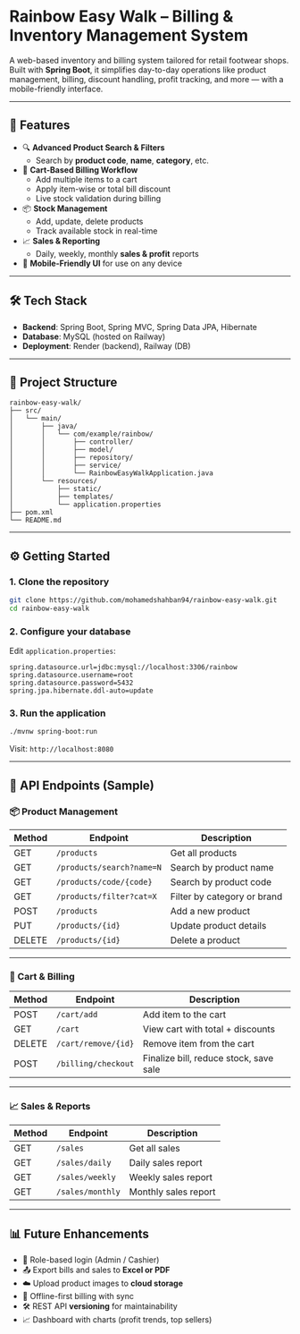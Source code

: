 # Rainbow Easy Walk – Billing & Inventory Management System

A web-based inventory and billing system tailored for retail footwear shops. Built with **Spring Boot**, it simplifies day-to-day operations like product management, billing, discount handling, profit tracking, and more — with a mobile-friendly interface.

---

## 🧾 Features

- 🔍 **Advanced Product Search & Filters**
  - Search by **product code**, **name**, **category**, etc.
- 🛒 **Cart-Based Billing Workflow**
  - Add multiple items to a cart
  - Apply item-wise or total bill discount
  - Live stock validation during billing
- 📦 **Stock Management**
  - Add, update, delete products
  - Track available stock in real-time
- 📈 **Sales & Reporting**
  - Daily, weekly, monthly **sales & profit** reports
- 📱 **Mobile-Friendly UI** for use on any device

---

## 🛠️ Tech Stack

- **Backend**: Spring Boot, Spring MVC, Spring Data JPA, Hibernate
- **Database**: MySQL (hosted on Railway)
- **Deployment**: Render (backend), Railway (DB)

---

## 📁 Project Structure

```
rainbow-easy-walk/
├── src/
│   └── main/
│       ├── java/
│       │   └── com/example/rainbow/
│       │       ├── controller/
│       │       ├── model/
│       │       ├── repository/
│       │       ├── service/
│       │       └── RainbowEasyWalkApplication.java
│       └── resources/
│           ├── static/
│           ├── templates/
│           └── application.properties
├── pom.xml
└── README.md
```

---

## ⚙️ Getting Started

### 1. Clone the repository

```bash
git clone https://github.com/mohamedshahban94/rainbow-easy-walk.git
cd rainbow-easy-walk
```

### 2. Configure your database

Edit `application.properties`:

```properties
spring.datasource.url=jdbc:mysql://localhost:3306/rainbow
spring.datasource.username=root
spring.datasource.password=5432
spring.jpa.hibernate.ddl-auto=update
```

### 3. Run the application

```bash
./mvnw spring-boot:run
```

Visit: `http://localhost:8080`

---

## 🔌 API Endpoints (Sample)

### 📦 Product Management

| Method | Endpoint                   | Description                       |
|--------|----------------------------|-----------------------------------|
| GET    | `/products`                | Get all products                  |
| GET    | `/products/search?name=N`  | Search by product name            |
| GET    | `/products/code/{code}`    | Search by product code            |
| GET    | `/products/filter?cat=X`   | Filter by category or brand       |
| POST   | `/products`                | Add a new product                 |
| PUT    | `/products/{id}`           | Update product details            |
| DELETE | `/products/{id}`           | Delete a product                  |

---

### 🛒 Cart & Billing

| Method | Endpoint            | Description                         |
|--------|---------------------|-------------------------------------|
| POST   | `/cart/add`         | Add item to the cart                |
| GET    | `/cart`             | View cart with total + discounts    |
| DELETE | `/cart/remove/{id}` | Remove item from the cart           |
| POST   | `/billing/checkout` | Finalize bill, reduce stock, save sale |

---

### 📈 Sales & Reports

| Method | Endpoint                | Description               |
|--------|-------------------------|---------------------------|
| GET    | `/sales`                | Get all sales             |
| GET    | `/sales/daily`          | Daily sales report        |
| GET    | `/sales/weekly`         | Weekly sales report       |
| GET    | `/sales/monthly`        | Monthly sales report      |

---

## 📊 Future Enhancements

- 🔐 Role-based login (Admin / Cashier)
- 📤 Export bills and sales to **Excel or PDF**
- ☁️ Upload product images to **cloud storage**
- 🔄 Offline-first billing with sync
- 🛠️ REST API **versioning** for maintainability
- 📈 Dashboard with charts (profit trends, top sellers)


